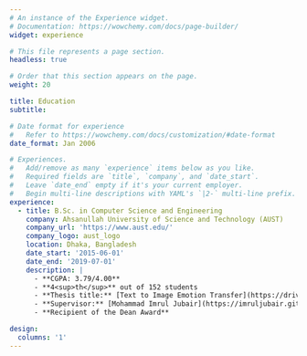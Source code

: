 ```yaml
---
# An instance of the Experience widget.
# Documentation: https://wowchemy.com/docs/page-builder/
widget: experience

# This file represents a page section.
headless: true

# Order that this section appears on the page.
weight: 20

title: Education
subtitle:

# Date format for experience
#   Refer to https://wowchemy.com/docs/customization/#date-format
date_format: Jan 2006

# Experiences.
#   Add/remove as many `experience` items below as you like.
#   Required fields are `title`, `company`, and `date_start`.
#   Leave `date_end` empty if it's your current employer.
#   Begin multi-line descriptions with YAML's `|2-` multi-line prefix.
experience:
  - title: B.Sc. in Computer Science and Engineering
    company: Ahsanullah University of Science and Technology (AUST)
    company_url: 'https://www.aust.edu/'
    company_logo: aust_logo
    location: Dhaka, Bangladesh
    date_start: '2015-06-01'
    date_end: '2019-07-01'
    description: |
      - **CGPA: 3.79/4.00**
      - **4<sup>th</sup>** out of 152 students
      - **Thesis title:** [Text to Image Emotion Transfer](https://drive.google.com/file/d/1qnef7UMdKWYovL7u0svvbaJ10N8fLtiE/view?usp=sharing)
      - **Supervisor:** [Mohammad Imrul Jubair](https://imruljubair.github.io/), Assistant Professor, Department of CSE, AUST
      - **Recipient of the Dean Award**   

design:
  columns: '1'
---
```

